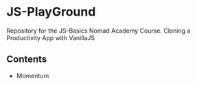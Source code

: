 # JS-PlayGround
>
Repository for the JS-Basics Nomad Academy Course. Cloning a Productivity App with VanillaJS 

## Contents
>
- Momentum